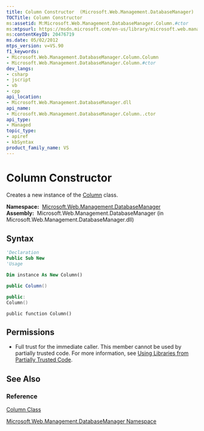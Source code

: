 ```yaml
---
title: Column Constructor  (Microsoft.Web.Management.DatabaseManager)
TOCTitle: Column Constructor
ms:assetid: M:Microsoft.Web.Management.DatabaseManager.Column.#ctor
ms:mtpsurl: https://msdn.microsoft.com/en-us/library/microsoft.web.management.databasemanager.column.column(v=VS.90)
ms:contentKeyID: 20476719
ms.date: 05/02/2012
mtps_version: v=VS.90
f1_keywords:
- Microsoft.Web.Management.DatabaseManager.Column.Column
- Microsoft.Web.Management.DatabaseManager.Column.#ctor
dev_langs:
- csharp
- jscript
- vb
- cpp
api_location:
- Microsoft.Web.Management.DatabaseManager.dll
api_name:
- Microsoft.Web.Management.DatabaseManager.Column..ctor
api_type:
- Managed
topic_type:
- apiref
- kbSyntax
product_family_name: VS
---
```


# Column Constructor

Creates a new instance of the [Column](column-class-microsoft-web-management-databasemanager.md) class.

**Namespace:**  [Microsoft.Web.Management.DatabaseManager](microsoft-web-management-databasemanager-namespace.md)  
**Assembly:**  Microsoft.Web.Management.DatabaseManager (in Microsoft.Web.Management.DatabaseManager.dll)

## Syntax

```vb
'Declaration
Public Sub New
'Usage

Dim instance As New Column()
```

```csharp
public Column()
```

```cpp
public:
Column()
```

```jscript
public function Column()
```

## Permissions

  - Full trust for the immediate caller. This member cannot be used by partially trusted code. For more information, see [Using Libraries from Partially Trusted Code](https://msdn.microsoft.com/library/8skskf63).

## See Also

### Reference

[Column Class](column-class-microsoft-web-management-databasemanager.md)

[Microsoft.Web.Management.DatabaseManager Namespace](microsoft-web-management-databasemanager-namespace.md)

